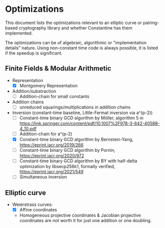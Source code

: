 # Optimizations

This document lists the optimizations relevant to an elliptic curve or pairing-based cryptography library and whether Constantine has them implemented.

The optimizations can be of algebraic, algorithmic or "implementation details" nature. Using non-constant time code is always possible, it is listed if the speedup is significant.

## Finite Fields & Modular Arithmetic

- Representation
  - [x] Montgomery Representation

- Addition/substraction
  - [ ] Addition-chain for small constants

- Addition chains
  - [ ] unreduced squarings/multiplications in addition chains

- Inversion (constant-time baseline, Little-Fermat inversion via a^(p-2))
  - [ ] Constant-time binary GCD algorithm by Möller, algorithm 5 in https://link.springer.com/content/pdf/10.1007%2F978-3-642-40588-4_10.pdf
  - [ ] Addition-chain for a^(p-2)
  - [x] Constant-time binary GCD algorithm by Bernstein-Yang, https://eprint.iacr.org/2019/266
  - [ ] Constant-time binary GCD algorithm by Pornin, https://eprint.iacr.org/2020/972
  - [ ] Constant-time binary GCD algorithm by BY with half-delta optimization by libsecp256k1, formally verified, https://eprint.iacr.org/2021/549
  - [ ] Simultaneous inversion

## Elliptic curve

- Weierstrass curves:
  - [x] Affine coordinates
  - Homogeneous projective coordinates & Jacobian projective coordinates are not worth it for just one addition or one doubling.
